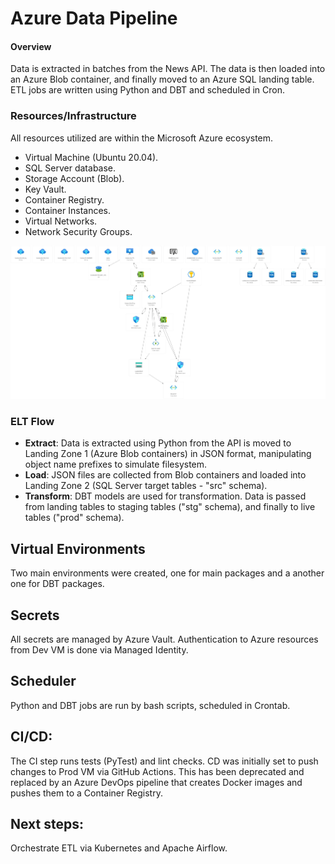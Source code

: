 # Azure Data Pipeline

#### Overview
Data is extracted in batches from the News API. The data is then loaded into an Azure Blob container, and finally moved to an Azure SQL landing table. ETL jobs are written using Python and DBT and scheduled in Cron.  

### Resources/Infrastructure
All resources utilized are within the Microsoft Azure ecosystem.
 - Virtual Machine (Ubuntu 20.04).
 - SQL Server database.
 - Storage Account (Blob).
 - Key Vault.
 - Container Registry.
 - Container Instances.
 - Virtual Networks.
 - Network Security Groups.
  
![resource_group](https://github.com/ljverni/azure_pipelines/blob/main/azure_resource_group.jpg)

### ELT Flow

 - **Extract**: Data is extracted using Python from the API is moved to Landing Zone 1 (Azure Blob containers) in JSON format, manipulating object name prefixes to simulate filesystem.
 - **Load**: JSON files are collected from Blob containers and loaded into Landing Zone 2 (SQL Server target tables - "src" schema).
 - **Transform**: DBT models are used for transformation. Data is passed from landing tables to staging tables ("stg" schema), and finally to live tables ("prod" schema).

## Virtual Environments
Two main environments were created, one for main packages and a another one for DBT packages.

## Secrets
All secrets are managed by Azure Vault. Authentication to Azure resources from Dev VM is done via Managed Identity.

## Scheduler
Python and DBT jobs are run by bash scripts, scheduled in Crontab.

## CI/CD:
The CI step runs tests (PyTest) and lint checks. CD was initially set to push changes to Prod VM via GitHub Actions. This has been deprecated and replaced by an Azure DevOps pipeline that creates Docker images and pushes them to a Container Registry. 

## Next steps:
Orchestrate ETL via Kubernetes and Apache Airflow.
